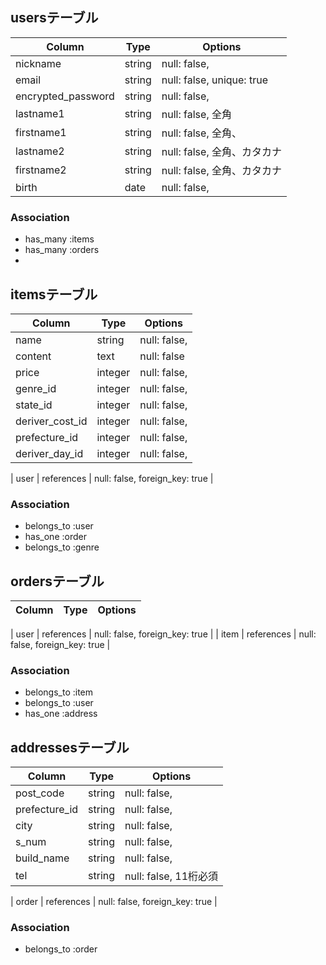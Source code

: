 ## usersテーブル

| Column | Type       | Options                        |
| ------ | ---------- | ------------------------------ |
| nickname            | string     | null: false,      |
| email               | string     | null: false, unique: true      |
| encrypted_password  | string     | null: false,      |
| lastname1           | string     | null: false, 全角      |
| firstname1          | string     | null: false, 全角、        |
| lastname2          | string     | null: false, 全角、カタカナ |
| firstname2          | string     | null: false, 全角、カタカナ |
| birth               | date       | null: false, |


### Association
- has_many :items
- has_many :orders
- 



## itemsテーブル

| Column | Type       | Options                        |
| ------ | ---------- | ------------------------------ |
| name                | string     | null: false,  |
| content             | text       | null: false   |
| price               | integer    | null: false,  |
| genre_id            | integer    | null: false, |
| state_id           | integer    | null: false, |
| deriver_cost_id    | integer    | null: false, |
| prefecture_id      | integer    | null: false, |
| deriver_day_id     | integer    | null: false, |

| user                | references | null: false, foreign_key: true |

### Association
- belongs_to :user
- has_one :order
- belongs_to :genre

## ordersテーブル

| Column | Type       | Options                        |
| ------ | ---------- | ------------------------------ |

| user              | references | null: false, foreign_key: true |
| item              | references | null: false, foreign_key: true |


### Association
- belongs_to :item
- belongs_to :user
- has_one :address

## addressesテーブル
| Column  | Type       | Options                        |
| ------- | ---------- | ------------------------------ |
| post_code  | string       | null: false,              |
| prefecture_id | string       | null: false,              |
| city       | string       | null: false,              |
| s_num      | string       | null: false,              |
| build_name | string       | null: false,              |
| tel        | string       | null: false,  11桁必須     |

| order                | references | null: false, foreign_key: true |


### Association
- belongs_to :order
